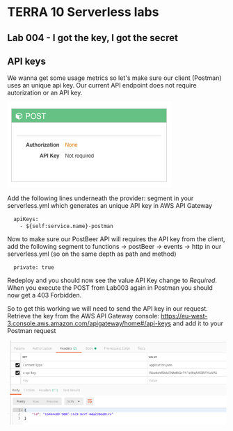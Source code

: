 # TERRA 10 Serverless labs

## Lab 004 - I got the key, I got the secret

## API keys
We wanna get some usage metrics so let's make sure our client (Postman) uses an unique api key. Our current API endpoint does not require autorization or an API key.

![Alt text](./images/lab004.apikey.png?raw=true "no API key")

Add the following lines underneath the provider: segment in your serverless.yml which generates an unique API key in AWS API Gateway
``` 
  apiKeys:
    - ${self:service.name}-postman
```

Now to make sure our PostBeer API will requires the API key from the client, add the following segment to functions -> postBeer -> events -> http in our serverless.yml (so on the same depth as path and method)
```
  private: true
```
Redeploy and you should now see the value API Key change to _Required_. When you execute the POST from Lab003 again in Postman you should now get a 403 Forbidden.

So to get this working we will need to send the API key in our request. Retrieve the key from the AWS API Gateway console: https://eu-west-3.console.aws.amazon.com/apigateway/home#/api-keys and add it to your Postman request

![Alt text](./images/lab004.postmanOK.png?raw=true "no API key")
